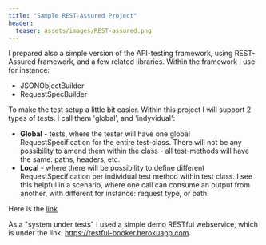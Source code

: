 ```yaml
---
title: "Sample REST-Assured Project"
header:
  teaser: assets/images/REST-assured.png
---
```


I prepared also a simple version of the API-testing framework, using REST-Assured framework, and a few related libraries. Within the framework I use for instance: 
* JSONObjectBuilder
* RequestSpecBuilder

To make the test setup a little bit easier. Within this project I will support 2 types of tests. I call them 'global', and 'indyvidual':
* **Global** - tests, where the tester will have one global RequestSpecification for the entire test-class. There will not be any possibility to amend them within the class - all test-methods will have the same: paths, headers, etc.
* **Local** - where there will be possibility to define different RequestSpecification per individual test method within test class. I see this helpful in a scenario, where one call can consume an output from another, with different for instance: request type, or path.

Here is the [link](https://github.com/AdamSajewicz/RESTAssuredFromScratch "REST-Assured project built from scratch")

As a "system under tests" I used a simple demo RESTful webservice, which is under the link: https://restful-booker.herokuapp.com.
